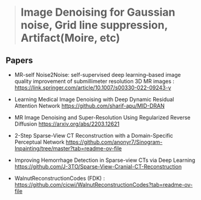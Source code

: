 > # Image Denoising for Gaussian noise, Grid line suppression, Artifact(Moire, etc)

## Papers
- MR-self Noise2Noise: self-supervised deep learning–based image quality improvement of submillimeter resolution 3D MR images : https://link.springer.com/article/10.1007/s00330-022-09243-y
- Learning Medical Image Denoising with Deep Dynamic Residual Attention Network https://github.com/sharif-apu/MID-DRAN
- MR Image Denoising and Super-Resolution Using Regularized Reverse Diffusion https://arxiv.org/abs/2203.12621

- 2-Step Sparse-View CT Reconstruction with a Domain-Specific Perceptual Network https://github.com/anonyr7/Sinogram-Inpainting/tree/master?tab=readme-ov-file
- Improving Hemorrhage Detection in Sparse-view CTs via Deep Learning https://github.com/J-3TO/Sparse-View-Cranial-CT-Reconstruction
- WalnutReconstructionCodes (FDK) : https://github.com/cicwi/WalnutReconstructionCodes?tab=readme-ov-file
